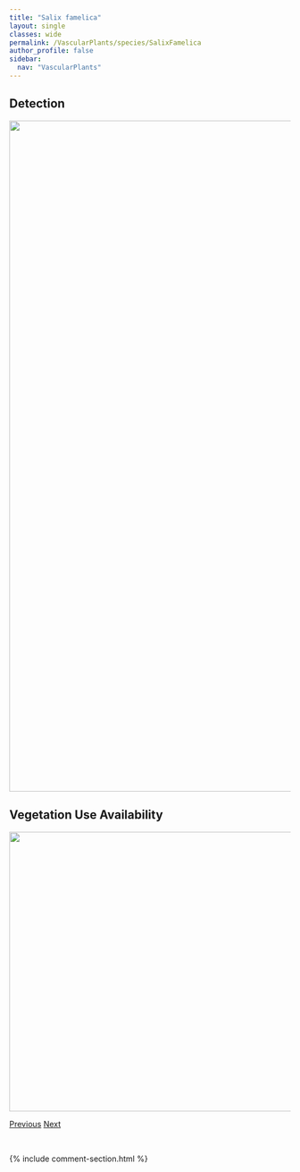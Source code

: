 ```yaml
---
title: "Salix famelica"
layout: single
classes: wide
permalink: /VascularPlants/species/SalixFamelica
author_profile: false
sidebar:
  nav: "VascularPlants"
---
```


<h2>Detection</h2>

<a href="https://drive.google.com/uc?export=view&id=1sdoFTHbqqQK8RoCtppc1VNVXwsFMUtOv">
<img src="https://drive.google.com/uc?export=view&id=1sdoFTHbqqQK8RoCtppc1VNVXwsFMUtOv" height = "1200" width = "800">
</a>


<h2>Vegetation Use Availability</h2>

<a href="https://drive.google.com/uc?export=view&id=1IFG4l3YFPSoKUsFnIRIo5Sa6B0tnO2n7">
<img src="https://drive.google.com/uc?export=view&id=1IFG4l3YFPSoKUsFnIRIo5Sa6B0tnO2n7" height = "500" width = "1000">
</a>


<a href="/DevelopmentWebsite/VascularPlants/species/SalixDrummondiana" class="pagination--pager" title="Salix drummondiana">Previous</a> <a href="/DevelopmentWebsite/VascularPlants/species/SalixFarriae" class="pagination--pager" title="Salix farriae">Next</a>

<p>&nbsp;</p>

{% include comment-section.html %}

